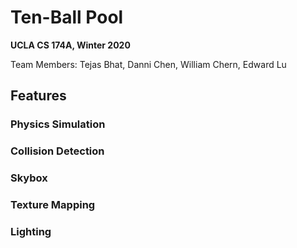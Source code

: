 # Ten-Ball Pool

**UCLA CS 174A, Winter 2020**

Team Members: Tejas Bhat, Danni Chen, William Chern, Edward Lu

## Features

### Physics Simulation

### Collision Detection

### Skybox

### Texture Mapping

### Lighting
